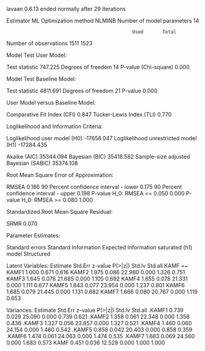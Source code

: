 lavaan 0.6.13 ended normally after 29 iterations

  Estimator                                         ML
  Optimization method                           NLMINB
  Number of model parameters                        14

                                                  Used       Total
  Number of observations                          1511        1523

Model Test User Model:
                                                      
  Test statistic                               747.225
  Degrees of freedom                                14
  P-value (Chi-square)                           0.000

Model Test Baseline Model:

  Test statistic                              4811.691
  Degrees of freedom                                21
  P-value                                        0.000

User Model versus Baseline Model:

  Comparative Fit Index (CFI)                    0.847
  Tucker-Lewis Index (TLI)                       0.770

Loglikelihood and Information Criteria:

  Loglikelihood user model (H0)             -17658.047
  Loglikelihood unrestricted model (H1)     -17284.435
                                                      
  Akaike (AIC)                               35344.094
  Bayesian (BIC)                             35418.582
  Sample-size adjusted Bayesian (SABIC)      35374.108

Root Mean Square Error of Approximation:

  RMSEA                                          0.186
  90 Percent confidence interval - lower         0.175
  90 Percent confidence interval - upper         0.198
  P-value H_0: RMSEA <= 0.050                    0.000
  P-value H_0: RMSEA >= 0.080                    1.000

Standardized Root Mean Square Residual:

  SRMR                                           0.070

Parameter Estimates:

  Standard errors                             Standard
  Information                                 Expected
  Information saturated (h1) model          Structured

Latent Variables:
                   Estimate  Std.Err  z-value  P(>|z|)   Std.lv  Std.all
  KAMF =~                                                               
    KAMF1             1.000                               0.671    0.616
    KAMF2             1.975    0.086   22.980    0.000    1.326    0.751
    KAMF3             1.645    0.076   21.685    0.000    1.105    0.692
    KAMF4             1.655    0.078   21.331    0.000    1.111    0.677
    KAMF5             1.843    0.077   23.954    0.000    1.237    0.801
    KAMF6             1.685    0.079   21.445    0.000    1.131    0.682
    KAMF7             1.666    0.080   20.767    0.000    1.119    0.653

Variances:
                   Estimate  Std.Err  z-value  P(>|z|)   Std.lv  Std.all
   .KAMF1             0.739    0.029   25.090    0.000    0.739    0.621
   .KAMF2             1.358    0.061   22.348    0.000    1.358    0.436
   .KAMF3             1.327    0.056   23.857    0.000    1.327    0.521
   .KAMF4             1.460    0.060   24.154    0.000    1.460    0.542
   .KAMF5             0.858    0.042   20.403    0.000    0.858    0.359
   .KAMF6             1.474    0.061   24.063    0.000    1.474    0.535
   .KAMF7             1.683    0.069   24.560    0.000    1.683    0.573
    KAMF              0.451    0.036   12.528    0.000    1.000    1.000

